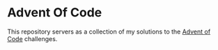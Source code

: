 # Advent Of Code

This repository servers as a collection of my solutions to the [Advent of
Code](https://adventofcode.com/) challenges.
